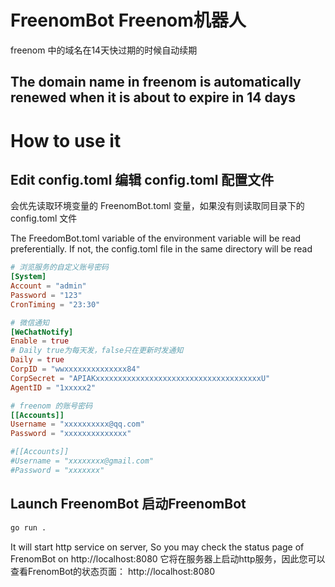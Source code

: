 # FreenomBot Freenom机器人
freenom 中的域名在14天快过期的时候自动续期

The domain name in freenom is automatically renewed when it is about to expire in 14 days
---
# How to use it

## Edit config.toml 编辑 config.toml 配置文件
会优先读取环境变量的 FreenomBot.toml 变量，如果没有则读取同目录下的 config.toml 文件

The FreedomBot.toml variable of the environment variable will be read preferentially. If not, the config.toml file in the same directory will be read
``` toml
# 浏览服务的自定义账号密码
[System]
Account = "admin"
Password = "123"
CronTiming = "23:30"

# 微信通知
[WeChatNotify]
Enable = true
# Daily true为每天发，false只在更新时发通知
Daily = true
CorpID = "wwxxxxxxxxxxxxxx84"
CorpSecret = "APIAKxxxxxxxxxxxxxxxxxxxxxxxxxxxxxxxxxxxxxU"
AgentID = "1xxxxx2"

# freenom 的账号密码
[[Accounts]]
Username = "xxxxxxxxxx@qq.com"
Password = "xxxxxxxxxxxxxx"

#[[Accounts]]
#Username = "xxxxxxxx@gmail.com"
#Password = "xxxxxxx"
```

## Launch FreenomBot 启动FreenomBot

``` sh
go run .
```
It will start http service on server, So you may check the status page of FrenomBot on http://localhost:8080
它将在服务器上启动http服务，因此您可以查看FrenomBot的状态页面： http://localhost:8080

